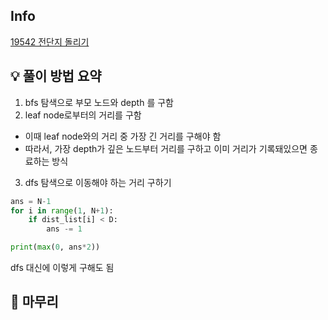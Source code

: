## Info
[19542 전단지 돌리기](https://www.acmicpc.net/problem/19542)

## 💡 풀이 방법 요약
1. bfs 탐색으로 부모 노드와 depth 를 구함
2. leaf node로부터의 거리를 구함 
- 이때 leaf node와의 거리 중 가장 긴 거리를 구해야 함 
- 따라서, 가장 depth가 깊은 노드부터 거리를 구하고 이미 거리가 기록돼있으면 종료하는 방식
3. dfs 탐색으로 이동해야 하는 거리 구하기

```Python
ans = N-1
for i in range(1, N+1):
    if dist_list[i] < D:
        ans -= 1

print(max(0, ans*2))
```
dfs 대신에 이렇게 구해도 됨
## 🙂 마무리


